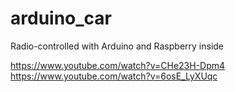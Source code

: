 # arduino_car
Radio-controlled with Arduino and Raspberry inside

https://www.youtube.com/watch?v=CHe23H-Dpm4
https://www.youtube.com/watch?v=6osE_LyXUqc
